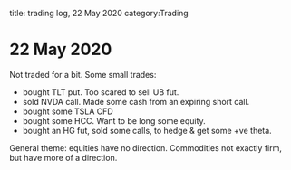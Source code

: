 title: trading log, 22 May 2020
category:Trading

# 22 May 2020

Not traded for a bit. Some small trades:

* bought TLT put. Too scared to sell UB fut.
* sold NVDA call. Made some cash from an expiring short call.
* bought some TSLA CFD
* bought some HCC. Want to be long some equity.
* bought an HG fut, sold some calls, to hedge & get some +ve theta.

General theme: equities have no direction. 
Commodities not exactly firm, but have more of a direction.